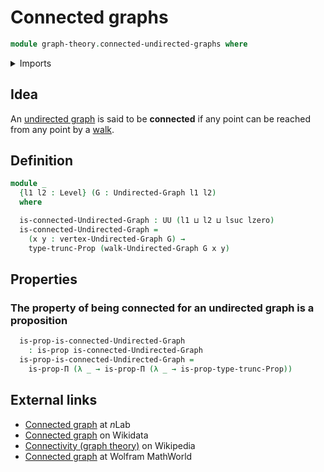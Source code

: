 # Connected graphs

```agda
module graph-theory.connected-undirected-graphs where
```

<details><summary>Imports</summary>

```agda
open import foundation.propositional-truncations
open import foundation.propositions
open import foundation.universe-levels

open import graph-theory.undirected-graphs
open import graph-theory.walks-undirected-graphs
```

</details>

## Idea

An [undirected graph](graph-theory.undirected-graphs.md) is said to be
**connected** if any point can be reached from any point by a
[walk](graph-theory.walks-undirected-graphs.md).

## Definition

```agda
module _
  {l1 l2 : Level} (G : Undirected-Graph l1 l2)
  where

  is-connected-Undirected-Graph : UU (l1 ⊔ l2 ⊔ lsuc lzero)
  is-connected-Undirected-Graph =
    (x y : vertex-Undirected-Graph G) →
    type-trunc-Prop (walk-Undirected-Graph G x y)
```

## Properties

### The property of being connected for an undirected graph is a proposition

```agda
  is-prop-is-connected-Undirected-Graph
    : is-prop is-connected-Undirected-Graph
  is-prop-is-connected-Undirected-Graph =
    is-prop-Π (λ _ → is-prop-Π (λ _ → is-prop-type-trunc-Prop))
```

## External links

- [Connected graph](https://ncatlab.org/nlab/show/connected+graph) at $n$Lab
- [Connected graph](https://www.wikidata.org/entity/Q230655) on Wikidata
- [Connectivity (graph theory)](<https://en.wikipedia.org/wiki/Connectivity_(graph_theory)>)
  on Wikipedia
- [Connected graph](https://mathworld.wolfram.com/ConnectedGraph.html) at
  Wolfram MathWorld
